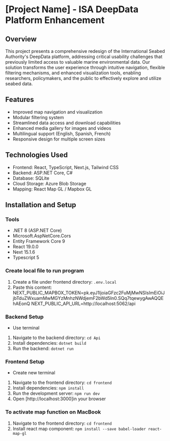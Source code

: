 # [Project Name] - ISA DeepData Platform Enhancement

## Overview

This project presents a comprehensive redesign of the International Seabed Authority's DeepData platform,
addressing critical usability challenges that previously limited access to valuable marine environmental data.
Our solution transforms the user experience through intuitive navigation, flexible filtering mechanisms, and enhanced visualization tools,
enabling researchers, policymakers, and the public to effectively explore and utilize seabed data.

## Features

- Improved map navigation and visualization
- Modular filtering system
- Streamlined data access and download capabilities
- Enhanced media gallery for images and videos
- Multilingual support (English, Spanish, French)
- Responsive design for multiple screen sizes

## Technologies Used

- Frontend: React, TypeScript, Next.js, Tailwind CSS
- Backend: ASP.NET Core, C#
- Database: SQLite
- Cloud Storage: Azure Blob Storage
- Mapping: React Map GL / Mapbox GL

## Installation and Setup

### Tools

- .NET 8 (ASP.NET Core)
- Microsoft.AspNetCore.Cors
- Entity Framework Core 9
- React 19.0.0
- Next 15.1.6
- Typescript 5

### Create local file to run program

1. Create a file under frontend directory: `.env.local`
2. Paste this content:
   NEXT_PUBLIC_MAPBOX_TOKEN=pk.eyJ1IjoiaGFzc2FuMjMwNSIsImEiOiJjbTduZWxuamMwMGYzMnhzNWdjemF2bWd5In0.SQq7tqewygAwAQQEhAEonQ
   NEXT_PUBLIC_API_URL=http://localhost:5062/api

### Backend Setup

- Use terminal

1. Navigate to the backend directory: `cd Api`
2. Install dependencies: `dotnet build`
3. Run the backend: `dotnet run`

### Frontend Setup

- Create new terminal

1. Navigate to the frontend directory: `cd frontend`
2. Install dependencies: `npm install`
3. Run the development server: `npm run dev`
4. Open [http://localhost:3000]in your browser

### To activate map function on MacBook

1. Navigate to the frontend directory: `cd frontend`
2. Install react map component: `npm install --save babel-loader react-map-gl`
